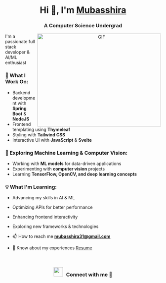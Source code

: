 <h1 align="center">Hi 👋, I'm <a href="https://github.com/MubasshiraMusarrat" target="blank">
Mubasshira</a></h1>
<h3 align="center">A Computer Science Undergrad</h3>

<a target="_blank" align="center">
  <img align="right" top="500" height="300" width="400" alt="GIF" src="https://media.giphy.com/media/SWoSkN6DxTszqIKEqv/giphy.gif">
</a>

I'm a passionate full stack developer & AI/ML enthusiast

### 🚀 What I Work On:
- Backend development with **Spring Boot** & **NodeJS**
- Frontend templating using **Thymeleaf**
- Styling with **Tailwind CSS**
- Interactive UI with **JavaScript** & **Svelte**

### 🤖 Exploring Machine Learning & Computer Vision:
- Working with **ML models** for data-driven applications  
- Experimenting with **computer vision** projects  
- Learning **TensorFlow, OpenCV, and deep learning concepts**

### 💡 What I'm Learning:
-  Advancing my skills in AI & ML
- Optimizing APIs for better performance  
- Enhancing frontend interactivity
- Exploring new frameworks & technologies
  
- 📫 How to reach me **mubasshira31@gmail.com**

- 📄 Know about my experiences <a href="https://github.com/user-attachments/files/19215070/Mubasshira_Musarrat_CV.pdf" target="blank">Resume</a>
<br/>
<h3 align="center" > <img src="https://media.giphy.com/media/iY8CRBdQXODJSCERIr/giphy.gif" width="30" height="30" style="margin-right: 10px;">Connect with me 🤝 </h3>
